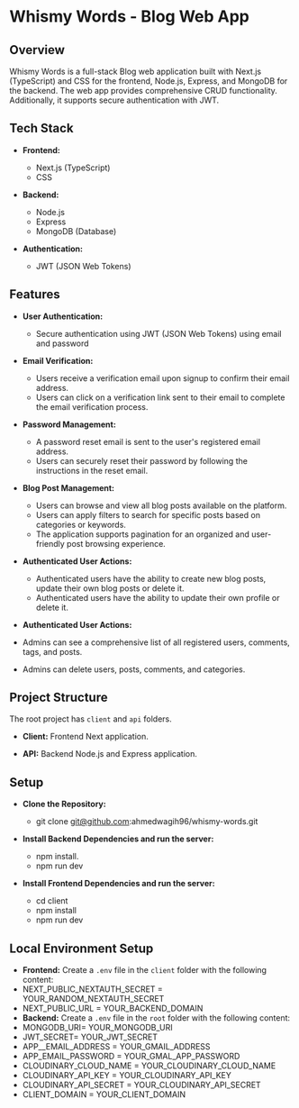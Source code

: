 
# Whismy Words - Blog Web App

## Overview

Whismy Words is a full-stack Blog web application built with Next.js (TypeScript) and CSS for the frontend, Node.js, Express, and MongoDB for the backend. The web app provides comprehensive CRUD functionality. Additionally, it supports secure authentication with JWT.

## Tech Stack

- **Frontend:**
  - Next.js (TypeScript)
  - CSS

- **Backend:**
  - Node.js
  - Express
  - MongoDB (Database)

- **Authentication:**
  - JWT (JSON Web Tokens)

## Features

- **User Authentication:**
  - Secure authentication using JWT (JSON Web Tokens) using email and password
  
- **Email Verification:**
  - Users receive a verification email upon signup to confirm their email address.
  - Users can click on a verification link sent to their email to complete the email verification process.
 
- **Password Management:**
  - A password reset email is sent to the user's registered email address.
  - Users can securely reset their password by following the instructions in the reset email.

- **Blog Post Management:**
  - Users can browse and view all blog posts available on the platform.
  - Users can apply filters to search for specific posts based on categories or keywords.
  - The application supports pagination for an organized and user-friendly post browsing experience.

- **Authenticated User Actions:**
  - Authenticated users have the ability to create new blog posts, update their own blog posts or delete it. 
  - Authenticated users have the ability to update their own profile or delete it. 

- **Authenticated User Actions:**
 - Admins can see a comprehensive list of all registered users, comments, tags, and posts.
 - Admins can delete users, posts, comments, and categories.

## Project Structure

The root project has `client` and `api` folders. 

- **Client:** Frontend Next application.

- **API:** Backend Node.js and Express application.

## Setup
- **Clone the Repository:**
	- git clone git@github.com:ahmedwagih96/whismy-words.git

- **Install Backend Dependencies and run the server:**
	- npm install.
	- npm run dev

- **Install Frontend Dependencies and run the server:**
	- cd client 
    - npm install
	- npm run dev 

## Local Environment Setup

- **Frontend:**
Create a `.env` file in the `client` folder with the following content:
- NEXT_PUBLIC_NEXTAUTH_SECRET = YOUR_RANDOM_NEXTAUTH_SECRET
- NEXT_PUBLIC_URL = YOUR_BACKEND_DOMAIN
- **Backend:**
 Create a `.env` file in the `root` folder with the following content:
- MONGODB_URI= YOUR_MONGODB_URI
- JWT_SECRET= YOUR_JWT_SECRET
- APP__EMAIL_ADDRESS = YOUR_GMAIL_ADDRESS
- APP_EMAIL_PASSWORD = YOUR_GMAL_APP_PASSWORD
- CLOUDINARY_CLOUD_NAME = YOUR_CLOUDINARY_CLOUD_NAME
- CLOUDINARY_API_KEY = YOUR_CLOUDINARY_API_KEY
- CLOUDINARY_API_SECRET = YOUR_CLOUDINARY_API_SECRET
- CLIENT_DOMAIN = YOUR_CLIENT_DOMAIN
